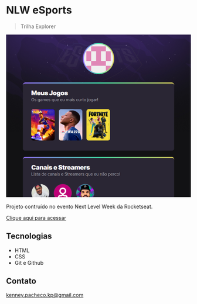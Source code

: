 # NLW eSports

> Trilha Explorer

![preview](./.github/preview.png)

Projeto contruído no evento Next Level Week da Rocketseat.

[Clique aqui para acessar](https://KenneyPacheco.github.io/projetorocketseat)

## Tecnologias

- HTML
- CSS
- Git e Github

## Contato

kenney.pacheco.kp@gmail.com
